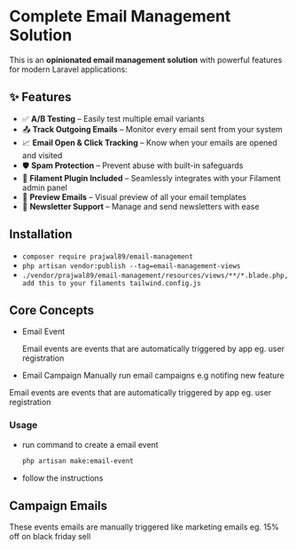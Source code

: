 # Complete Email Management Solution

This is an **opinionated email management solution** with powerful features for modern Laravel applications:

## ✨ Features

- ✅ **A/B Testing** – Easily test multiple email variants  
- 📤 **Track Outgoing Emails** – Monitor every email sent from your system  
- 📈 **Email Open & Click Tracking** – Know when your emails are opened and visited  
- 🛡️ **Spam Protection** – Prevent abuse with built-in safeguards  
- 🧩 **Filament Plugin Included** – Seamlessly integrates with your Filament admin panel  
- 👀 **Preview Emails** – Visual preview of all your email templates  
- 📰 **Newsletter Support** – Manage and send newsletters with ease

## Installation

- `composer require prajwal89/email-management`
- `php artisan vendor:publish --tag=email-management-views`
- `./vendor/prajwal89/email-management/resources/views/**/*.blade.php, add this to your filaments tailwind.config.js`

## Core Concepts

- Email Event

   Email events are events that are automatically triggered by app eg. user registration

- Email Campaign
   Manually run email campaigns e.g notifing new feature
  

Email events are events that are automatically triggered by app eg. user registration

### Usage

- run command to create a email event
  ```bash
  php artisan make:email-event
  ```
  
- follow the instructions

## Campaign Emails

These events emails are manually triggered like marketing emails eg. 15% off on black friday sell
